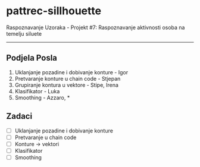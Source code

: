# pattrec-sillhouette

Raspoznavanje Uzoraka - Projekt #7: Raspoznavanje aktivnosti osoba na temelju siluete

---

## Podjela Posla

1. Uklanjanje pozadine i dobivanje konture - Igor
2. Pretvaranje konture u chain code - Stjepan
3. Grupiranje kontura u vektore - Stipe, Irena
4. Klasifikator - Luka
5. Smoothing - Azzaro, *

## Zadaci

- [  ] Uklanjanje pozadine i dobivanje konture
- [  ] Pretvaranje u chain code
- [  ] Konture -> vektori
- [  ] Klasifikator
- [  ] Smoothing

